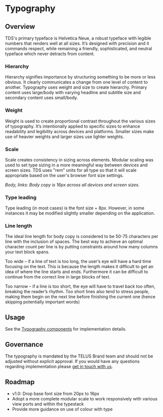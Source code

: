 # Typography

## Overview

TDS's primary typeface is Helvetica Neue, a robust typeface with legible numbers that renders well at all sizes. It’s designed 
with precision and it commands respect, while remaining a friendly, sophisticated, and neutral typeface which never detracts 
from content.

### Hierarchy

Hierarchy signifies importance by structuring something to be more or less obvious. It clearly communicates a change from 
one level of content to another. Typography uses weight and size to create hierarchy. Primary content uses large/body with 
varying headline and subtitle size and secondary content uses small/body.

### Weight

Weight is used to create proportional contrast throughout the various sizes of typography. It’s intentionally applied to 
specific sizes to enhance readability and legibility across devices and platforms. Smaller sizes make use of heavier weights 
and larger sizes use lighter weights.

### Scale

Scale creates consistency in sizing across elements. Modular scaling was used to set type sizing in a more meaningful 
way between devices and screen sizes. TDS uses "rem" units for all type so that it will scale appropriate based on the 
user's browser font size settings. 

_Body, links: Body copy is 16px across all devices and screen sizes._

### Type leading

Type leading (in most cases) is the font size + 8px. However, in some instances it may be modified slightly smaller 
depending on the application.

### Line length

The ideal line length for body copy is considered to be 50-75 characters per line with the inclusion of spaces. The best 
way to achieve an optimal character count per line is by putting constraints around how many columns your text block spans.

Too wide – if a line of text is too long, the user’s eye will have a hard time focusing on the text. This is because the 
length makes it difficult to get an idea of where the line starts and ends. Furthermore it can be difficult to 
continue from the correct line in large blocks of text.

Too narrow – if a line is too short, the eye will have to travel back too often, breaking the reader’s rhythm. Too short 
lines also tend to stress people, making them begin on the next line before finishing the current one (hence skipping 
potentially important words)

## Usage

See the [Typography components](ref:///components/index.html#typography) for implementation details.


## Governance

The typography is mandated by the TELUS Brand team and should not be adjusted without explicit approval. If you would 
have any questions regarding implementation please [get in touch with us](../contact.md).


## Roadmap

* v1.0: Drop base font size from 20px to 16px
* Adopt a more complete modular scale to work responsively with various view ports and within the typestack
* Provide more guidance on use of colour with type

